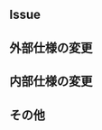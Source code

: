 ## Issue
<!-- Issue へのリンクを記載してください。Ex. #21 -->

## 外部仕様の変更
<!-- ユーザー側から見た変更点を教えてください。 -->

## 内部仕様の変更
<!-- デベロッパー側から見た変更点を教えてください。 -->

## その他
<!-- テストの実施状況など、なにか伝えたいことがあればおしえてください。 -->
